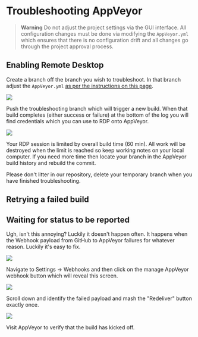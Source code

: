 # Troubleshooting AppVeyor

> **Warning** Do not adjust the project settings via the GUI interface. All configuration changes must be done via modifying the `AppVeyor.yml` which ensures that there is no configuration drift and all changes go through the project approval process. 

## Enabling Remote Desktop

Create a branch off the branch you wish to troubleshoot. In that branch adjust the `AppVeyor.yml` [as per the instructions on this page](https://www.appveyor.com/docs/how-to/rdp-to-build-worker/).

![](/images/contributing/enable-rdp-on-appveyor.png)

Push the troubleshooting branch which will trigger a new build. When that build completes (either success or failure) at the bottom of the log you will find credentials which you can use to RDP onto AppVeyor. 

![](/images/contributing/appveyor-rdp-credentials.png)

Your RDP session is limited by overall build time (60 min). All work will be destroyed when the limit is reached so keep working notes on your local computer. If you need more time then locate your branch in the AppVeyor build history and rebuild the commit.

Please don't litter in our repository, delete your temporary branch when you have finished troubleshooting.


## Retrying a failed build


## Waiting for status to be reported
Ugh, isn't this annoying? Luckily it doesn't happen often. It happens when the Webhook payload from GitHub to AppVeyor failures for whatever reason. Luckily it's easy to fix.

![](/images/contributing/waiting-for-status-to-be-reported.png)

Navigate to Settings -> Webhooks and then click on the manage AppVeyor webhook button which will reveal this screen.

![](/images/contributing/manage-appveyor-webhook.png)

Scroll down and identify the failed payload and mash the "Redeliver" button exactly once.

![](/images/contributing/trigger-build-by-redelivering-failed-appveyor-webhook.png)

Visit AppVeyor to verify that the build has kicked off.